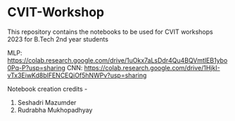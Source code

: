 # CVIT-Workshop
This repository contains the notebooks to be used for CVIT workshops 2023 for B.Tech 2nd year students

MLP: https://colab.research.google.com/drive/1uOkx7aLsDdr4Qu4BQVmtlEB1ybo0Pq-P?usp=sharing
CNN: https://colab.research.google.com/drive/1HjkI-vTx3EiwKd8blFENCEQiOf5hNWPv?usp=sharing

Notebook creation credits - 

1. Seshadri Mazumder 
2. Rudrabha Mukhopadhyay
